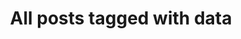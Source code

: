 ---
layout: tag
title: "All posts tagged with data"
permalink: /weblog/tags/data/
taxonomy: data
---